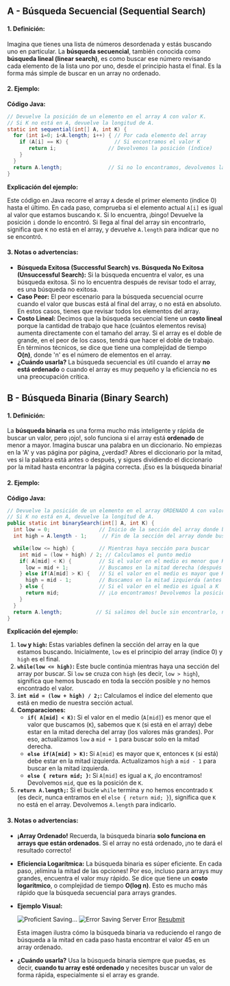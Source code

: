 ## A - Búsqueda Secuencial (Sequential Search)

#### 1. **Definición:**

Imagina que tienes una lista de números desordenada y estás buscando uno en particular. La **búsqueda secuencial**, también conocida como **búsqueda lineal (linear search)**, es como buscar ese número revisando cada elemento de la lista uno por uno, desde el principio hasta el final. Es la forma más simple de buscar en un array no ordenado.

#### 2. **Ejemplo:**

**Código Java:**

```java
// Devuelve la posición de un elemento en el array A con valor K.
// Si K no está en A, devuelve la longitud de A.
static int sequential(int[] A, int K) {
  for (int i=0; i<A.length; i++) { // Por cada elemento del array
    if (A[i] == K) {               // Si encontramos el valor K
       return i;                 // Devolvemos la posición (índice)
    }
  }
  return A.length;               // Si no lo encontramos, devolvemos la longitud del array
}
```

**Explicación del ejemplo:**

Este código en Java recorre el array `A` desde el primer elemento (índice 0) hasta el último. En cada paso, comprueba si el elemento actual `A[i]` es igual al valor que estamos buscando `K`. Si lo encuentra, ¡bingo! Devuelve la posición `i` donde lo encontró. Si llega al final del array sin encontrarlo, significa que `K` no está en el array, y devuelve `A.length` para indicar que no se encontró.

#### 3. **Notas o advertencias:**

- **Búsqueda Exitosa (Successful Search) vs. Búsqueda No Exitosa (Unsuccessful Search):** Si la búsqueda encuentra el valor, es una búsqueda exitosa. Si no lo encuentra después de revisar todo el array, es una búsqueda no exitosa.
- **Caso Peor:** El peor escenario para la búsqueda secuencial ocurre cuando el valor que buscas está al final del array, o no está en absoluto. En estos casos, tienes que revisar todos los elementos del array.
- **Costo Lineal:** Decimos que la búsqueda secuencial tiene un **costo lineal** porque la cantidad de trabajo que hace (cuántos elementos revisa) aumenta directamente con el tamaño del array. Si el array es el doble de grande, en el peor de los casos, tendrá que hacer el doble de trabajo. En términos técnicos, se dice que tiene una complejidad de tiempo **O(n)**, donde 'n' es el número de elementos en el array.
- **¿Cuándo usarla?** La búsqueda secuencial es útil cuando el array **no está ordenado** o cuando el array es muy pequeño y la eficiencia no es una preocupación crítica.

## B - Búsqueda Binaria (Binary Search)

#### 1. **Definición:**

La **búsqueda binaria** es una forma mucho más inteligente y rápida de buscar un valor, pero ¡ojo!, solo funciona si el array está **ordenado** de menor a mayor. Imagina buscar una palabra en un diccionario. No empiezas en la 'A' y vas página por página, ¿verdad? Abres el diccionario por la mitad, ves si la palabra está antes o después, y sigues dividiendo el diccionario por la mitad hasta encontrar la página correcta. ¡Eso es la búsqueda binaria!

#### 2. **Ejemplo:**

**Código Java:**

```java
// Devuelve la posición de un elemento en el array ORDENADO A con valor K.
// Si K no está en A, devuelve la longitud de A.
public static int binarySearch(int[] A, int K) {
  int low = 0;                // Inicio de la sección del array donde buscar
  int high = A.length - 1;     // Fin de la sección del array donde buscar

  while(low <= high) {        // Mientras haya sección para buscar
    int mid = (low + high) / 2; // Calculamos el punto medio
    if( A[mid] < K) {         // Si el valor en el medio es menor que K
      low = mid + 1;          // Buscamos en la mitad derecha (después del medio)
    } else if(A[mid] > K) {   // Si el valor en el medio es mayor que K
      high = mid - 1;         // Buscamos en la mitad izquierda (antes del medio)
    } else {                  // Si el valor en el medio es igual a K
      return mid;             // ¡Lo encontramos! Devolvemos la posición
    }
  }
  return A.length;           // Si salimos del bucle sin encontrarlo, no está en el array
}
```

**Explicación del ejemplo:**

1.  **`low` y `high`:** Estas variables definen la sección del array en la que estamos buscando. Inicialmente, `low` es el principio del array (índice 0) y `high` es el final.
2.  **`while(low <= high)`:** Este bucle continúa mientras haya una sección del array por buscar. Si `low` se cruza con `high` (es decir, `low > high`), significa que hemos buscado en toda la sección posible y no hemos encontrado el valor.
3.  **`int mid = (low + high) / 2;`:** Calculamos el índice del elemento que está en medio de nuestra sección actual.
4.  **Comparaciones:**
    - **`if( A[mid] < K)`:** Si el valor en el medio (`A[mid]`) es menor que el valor que buscamos (`K`), sabemos que `K` (si está en el array) debe estar en la mitad derecha del array (los valores más grandes). Por eso, actualizamos `low` a `mid + 1` para buscar solo en la mitad derecha.
    - **`else if(A[mid] > K)`:** Si `A[mid]` es mayor que `K`, entonces `K` (si está) debe estar en la mitad izquierda. Actualizamos `high` a `mid - 1` para buscar en la mitad izquierda.
    - **`else { return mid; }`:** Si `A[mid]` es igual a `K`, ¡lo encontramos! Devolvemos `mid`, que es la posición de `K`.
5.  **`return A.length;`:** Si el bucle `while` termina y no hemos encontrado `K` (es decir, nunca entramos en el `else { return mid; }`), significa que `K` no está en el array. Devolvemos `A.length` para indicarlo.

#### 3. **Notas o advertencias:**

- **¡Array Ordenado!** Recuerda, la búsqueda binaria **solo funciona en arrays que están ordenados**. Si el array no está ordenado, ¡no te dará el resultado correcto!
- **Eficiencia Logarítmica:** La búsqueda binaria es súper eficiente. En cada paso, ¡elimina la mitad de las opciones! Por eso, incluso para arrays muy grandes, encuentra el valor muy rápido. Se dice que tiene un **costo logarítmico**, o complejidad de tiempo **O(log n)**. Esto es mucho más rápido que la búsqueda secuencial para arrays grandes.
- **Ejemplo Visual:**

  ![Proficient](https://opendsa-server.cs.vt.edu/ODSA/Books/Everything/html/_static/Images/green_check.png) Saving... ![Error Saving](https://opendsa-server.cs.vt.edu/ODSA/Books/Everything/html/_static/Images/warning.png)
  Server Error
  [Resubmit](https://opendsa-server.cs.vt.edu/ODSA/Books/Everything/html/BinarySearch.html#)

  Esta imagen ilustra cómo la búsqueda binaria va reduciendo el rango de búsqueda a la mitad en cada paso hasta encontrar el valor 45 en un array ordenado.

- **¿Cuándo usarla?** Usa la búsqueda binaria siempre que puedas, es decir, **cuando tu array esté ordenado** y necesites buscar un valor de forma rápida, especialmente si el array es grande.
